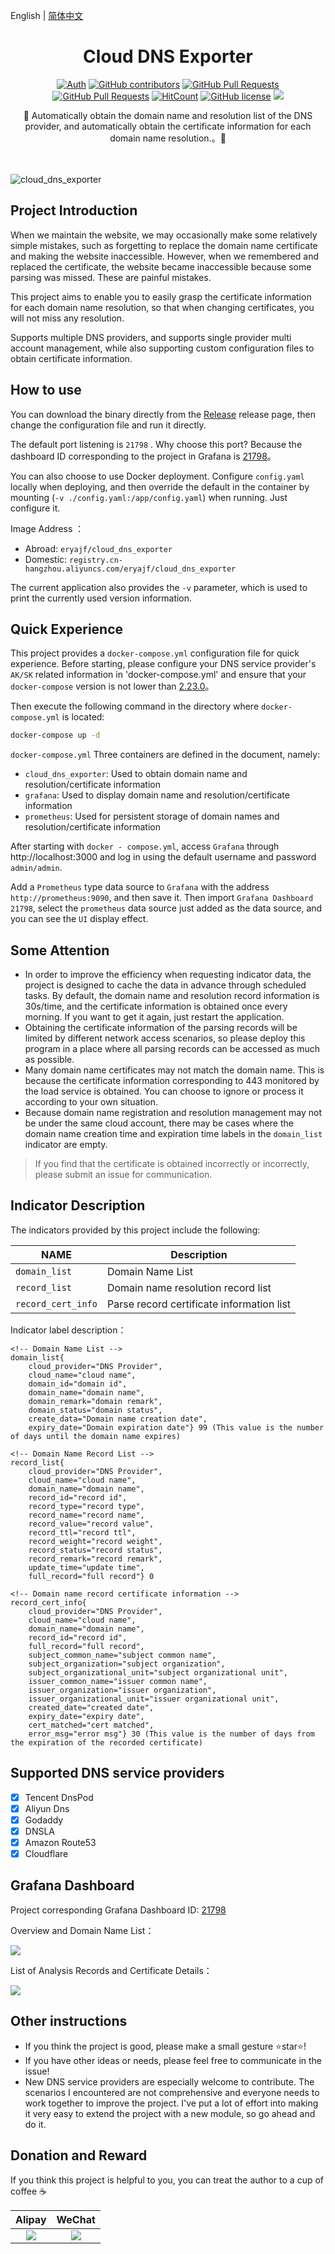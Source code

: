 English | [简体中文](README.md)

<div align="center">
<h1>Cloud DNS Exporter</h1>

[![Auth](https://img.shields.io/badge/Auth-eryajf-ff69b4)](https://github.com/eryajf)
[![GitHub contributors](https://img.shields.io/github/contributors/eryajf/cloud_dns_exporter)](https://github.com/eryajf/cloud_dns_exporter/graphs/contributors)
[![GitHub Pull Requests](https://img.shields.io/github/issues-pr/eryajf/cloud_dns_exporter)](https://github.com/eryajf/cloud_dns_exporter/pulls)
[![GitHub Pull Requests](https://img.shields.io/github/stars/eryajf/cloud_dns_exporter)](https://github.com/eryajf/cloud_dns_exporter/stargazers)
[![HitCount](https://views.whatilearened.today/views/github/eryajf/cloud_dns_exporter.svg)](https://github.com/eryajf/cloud_dns_exporter)
[![GitHub license](https://img.shields.io/github/license/eryajf/cloud_dns_exporter)](https://github.com/eryajf/cloud_dns_exporter/blob/main/LICENSE)
[![](https://img.shields.io/badge/Awesome-MyStarList-c780fa?logo=Awesome-Lists)](https://github.com/eryajf/awesome-stars-eryajf#readme)

<p> 🧰 Automatically obtain the domain name and resolution list of the DNS provider, and automatically obtain the certificate information for each domain name resolution.。🧰 </p>

<img src="https://cdn.jsdelivr.net/gh/eryajf/tu@main/img/image_20240420_214408.gif" width="800"  height="3">
</div><br>

![cloud_dns_exporter](https://socialify.git.ci/eryajf/cloud_dns_exporter/image?description=1&descriptionEditable=%E9%80%90%E6%AD%A5%E8%BF%88%E5%90%91%E8%BF%90%E7%BB%B4%E7%9A%84%E5%9B%9B%E4%B8%AA%E7%8E%B0%E4%BB%A3%E5%8C%96%EF%BC%9A%E8%A7%84%E8%8C%83%E5%8C%96%EF%BC%8C%E6%A0%87%E5%87%86%E5%8C%96%EF%BC%8C%E9%AB%98%E6%95%88%E5%8C%96%EF%BC%8C%E4%BC%98%E9%9B%85%E5%8C%96&font=Bitter&forks=1&issues=1&language=1&name=1&owner=1&pattern=Circuit%20Board&pulls=1&stargazers=1&theme=Light)

</div>

## Project Introduction

When we maintain the website, we may occasionally make some relatively simple mistakes, such as forgetting to replace the domain name certificate and making the website inaccessible. However, when we remembered and replaced the certificate, the website became inaccessible because some parsing was missed. These are painful mistakes.

This project aims to enable you to easily grasp the certificate information for each domain name resolution, so that when changing certificates, you will not miss any resolution.

Supports multiple DNS providers, and supports single provider multi account management, while also supporting custom configuration files to obtain certificate information.

## How to use

You can download the binary directly from the [Release](https://github.com/eryajf/cloud_dns_exporter/releases) release page, then change the configuration file and run it directly.

The default port listening is `21798` . Why choose this port? Because the dashboard ID corresponding to the project in Grafana is [21798](https://grafana.com/grafana/dashboards/21798-cloud-dns-record-info/)。

You can also choose to use Docker deployment. Configure `config.yaml` locally when deploying, and then override the default in the container by mounting (`-v ./config.yaml:/app/config.yaml`) when running. Just configure it.

Image Address ：
- Abroad: `eryajf/cloud_dns_exporter`
- Domestic: `registry.cn-hangzhou.aliyuncs.com/eryajf/cloud_dns_exporter`

The current application also provides the `-v` parameter, which is used to print the currently used version information.

## Quick Experience

This project provides a `docker-compose.yml` configuration file for quick experience. Before starting, please configure your DNS service provider's `AK/SK` related information in 'docker-compose.yml' and ensure that your `docker-compose` version is not lower than [2.23.0](https://github.com/compose-spec/compose-spec/pull/429)。

Then execute the following command in the directory where `docker-compose.yml` is located:

```bash
docker-compose up -d
```

`docker-compose.yml` Three containers are defined in the document, namely:
- `cloud_dns_exporter`: Used to obtain domain name and resolution/certificate information
- `grafana`: Used to display domain name and resolution/certificate information
- `prometheus`: Used for persistent storage of domain names and resolution/certificate information

After starting with `docker - compose.yml`, access `Grafana` through http://localhost:3000 and log in using the default username and password `admin/admin`.

Add a `Prometheus` type data source to `Grafana` with the address `http://prometheus:9090`, and then save it. Then import `Grafana Dashboard 21798`, select the `prometheus` data source just added as the data source, and you can see the `UI` display effect.

## Some Attention

- In order to improve the efficiency when requesting indicator data, the project is designed to cache the data in advance through scheduled tasks. By default, the domain name and resolution record information is 30s/time, and the certificate information is obtained once every morning. If you want to get it again, just restart the application.
- Obtaining the certificate information of the parsing records will be limited by different network access scenarios, so please deploy this program in a place where all parsing records can be accessed as much as possible.
- Many domain name certificates may not match the domain name. This is because the certificate information corresponding to 443 monitored by the load service is obtained. You can choose to ignore or process it according to your own situation.
- Because domain name registration and resolution management may not be under the same cloud account, there may be cases where the domain name creation time and expiration time labels in the `domain_list` indicator are empty.

> If you find that the certificate is obtained incorrectly or incorrectly, please submit an issue for communication.

## Indicator Description

The indicators provided by this project include the following:

| NAME               | Description                 |
| ------------------ | -------------------- |
| `domain_list`      | Domain Name List             |
| `record_list`      | Domain name resolution record list     |
| `record_cert_info` | Parse record certificate information list |

Indicator label description：

```
<!-- Domain Name List -->
domain_list{
    cloud_provider="DNS Provider",
    cloud_name="cloud name",
    domain_id="domain id",
    domain_name="domain name",
    domain_remark="domain remark",
    domain_status="domain status",
    create_data="Domain name creation date",
    expiry_date="Domain expiration date"} 99 (This value is the number of days until the domain name expires)

<!-- Domain Name Record List -->
record_list{
    cloud_provider="DNS Provider",
    cloud_name="cloud name",
    domain_name="domain name",
    record_id="record id",
    record_type="record type",
    record_name="record name",
    record_value="record value",
    record_ttl="record ttl",
    record_weight="record weight",
    record_status="record status",
    record_remark="record remark",
    update_time="update time",
    full_record="full record"} 0

<!-- Domain name record certificate information -->
record_cert_info{
    cloud_provider="DNS Provider",
    cloud_name="cloud name",
    domain_name="domain name",
    record_id="record id",
    full_record="full record",
    subject_common_name="subject common name",
    subject_organization="subject organization",
    subject_organizational_unit="subject organizational unit",
    issuer_common_name="issuer common name",
    issuer_organization="issuer organization",
    issuer_organizational_unit="issuer organizational unit",
    created_date="created date",
    expiry_date="expiry date",
    cert_matched="cert matched",
    error_msg="error msg"} 30 (This value is the number of days from the expiration of the recorded certificate)
```

## Supported DNS service providers

- [x] Tencent DnsPod
- [x] Aliyun Dns
- [x] Godaddy
- [x] DNSLA
- [x] Amazon Route53
- [x] Cloudflare

## Grafana Dashboard

Project corresponding Grafana Dashboard ID: [21798](https://grafana.com/grafana/dashboards/21798-cloud-dns-record-info/)

Overview and Domain Name List：

![](https://t.eryajf.net/imgs/2024/09/1725288099522.webp)

List of Analysis Records and Certificate Details：

![](https://t.eryajf.net/imgs/2024/08/1725118643455.webp)

## Other instructions

- If you think the project is good, please make a small gesture ⭐️star⭐️!
- If you have other ideas or needs, please feel free to communicate in the issue!
- New DNS service providers are especially welcome to contribute. The scenarios I encountered are not comprehensive and everyone needs to work together to improve the project. I've put a lot of effort into making it very easy to extend the project with a new module, so go ahead and do it.

## Donation and Reward

If you think this project is helpful to you, you can treat the author to a cup of coffee ☕️

| Alipay|WeChat|
|:--------: |:--------: |
|![](https://t.eryajf.net/imgs/2023/01/fc21022aadd292ca.png)| ![](https://t.eryajf.net/imgs/2023/01/834f12107ebc432a.png) |

